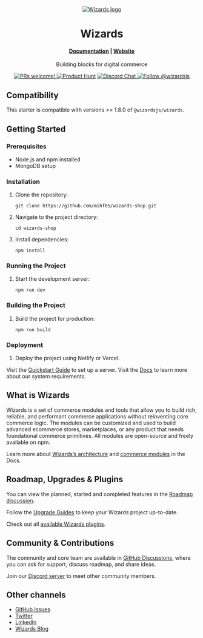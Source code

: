 <p align="center">
  <a href="https://www.wizardsjs.com">
  <picture>
    <source media="(prefers-color-scheme: dark)" srcset="https://user-images.githubusercontent.com/59018053/229103275-b5e482bb-4601-46e6-8142-244f531cebdb.svg">
    <source media="(prefers-color-scheme: light)" srcset="https://user-images.githubusercontent.com/59018053/229103726-e5b529a3-9b3f-4970-8a1f-c6af37f087bf.svg">
    <img alt="Wizards logo" src="https://user-images.githubusercontent.com/59018053/229103726-e5b529a3-9b3f-4970-8a1f-c6af37f087bf.svg">
    </picture>
  </a>
</p>
<h1 align="center">
  Wizards
</h1>

<h4 align="center">
  <a href="https://docs.wizardsjs.com">Documentation</a> |
  <a href="https://www.wizardsjs.com">Website</a>
</h4>

<p align="center">
  Building blocks for digital commerce
</p>
<p align="center">
  <a href="https://github.com/wizardsjs/wizards/blob/master/CONTRIBUTING.md">
    <img src="https://img.shields.io/badge/PRs-welcome-brightgreen.svg?style=flat" alt="PRs welcome!" />
  </a>
    <a href="https://www.producthunt.com/posts/wizards"><img src="https://img.shields.io/badge/Product%20Hunt-%231%20Product%20of%20the%20Day-%23DA552E" alt="Product Hunt"></a>
  <a href="https://discord.gg/xpCwq3Kfn8">
    <img src="https://img.shields.io/badge/chat-on%20discord-7289DA.svg" alt="Discord Chat" />
  </a>
  <a href="https://twitter.com/intent/follow?screen_name=wizardsjs">
    <img src="https://img.shields.io/twitter/follow/wizardsjs.svg?label=Follow%20@wizardsjs" alt="Follow @wizardsjs" />
  </a>
</p>

## Compatibility

This starter is compatible with versions >= 1.8.0 of `@wizardsjs/wizards`.

## Getting Started

### Prerequisites
- Node.js and npm installed
- MongoDB setup

### Installation
1. Clone the repository:
   ```
   git clone https://github.com/mihf05/wizards-shop.git
   ```
2. Navigate to the project directory:
   ```
   cd wizards-shop
   ```
3. Install dependencies:
   ```
   npm install
   ```

### Running the Project
1. Start the development server:
   ```
   npm run dev
   ```

### Building the Project
1. Build the project for production:
   ```
   npm run build
   ```

### Deployment
1. Deploy the project using Netlify or Vercel.

Visit the [Quickstart Guide](https://docs.wizardsjs.com/create-wizards-app) to set up a server. Visit the [Docs](https://docs.wizardsjs.com/development/backend/prepare-environment) to learn more about our system requirements.

## What is Wizards

Wizards is a set of commerce modules and tools that allow you to build rich, reliable, and performant commerce applications without reinventing core commerce logic. The modules can be customized and used to build advanced ecommerce stores, marketplaces, or any product that needs foundational commerce primitives. All modules are open-source and freely available on npm.

Learn more about [Wizards’s architecture](https://docs.wizardsjs.com/development/fundamentals/architecture-overview) and [commerce modules](https://docs.wizardsjs.com/modules/overview) in the Docs.

## Roadmap, Upgrades & Plugins

You can view the planned, started and completed features in the [Roadmap discussion](https://github.com/wizardsjs/wizards/discussions/categories/roadmap).

Follow the [Upgrade Guides](https://docs.wizardsjs.com/upgrade-guides/) to keep your Wizards project up-to-date.

Check out all [available Wizards plugins](https://wizardsjs.com/plugins/).

## Community & Contributions

The community and core team are available in [GitHub Discussions](https://github.com/wizardsjs/wizards/discussions), where you can ask for support, discuss roadmap, and share ideas.

Join our [Discord server](https://discord.com/invite/wizardsjs) to meet other community members.

## Other channels

- [GitHub Issues](https://github.com/wizardsjs/wizards/issues)
- [Twitter](https://twitter.com/wizardsjs)
- [LinkedIn](https://www.linkedin.com/company/wizardsjs)
- [Wizards Blog](https://wizardsjs.com/blog/)

